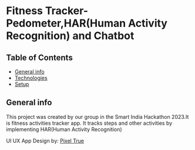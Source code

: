 # Fitness Tracker-Pedometer,HAR(Human Activity Recognition) and Chatbot
## Table of Contents
* [General info](#general-info)
* [Technologies](#technologies)
* [Setup](#setup)

## General info
This project was created by our group in the Smart India Hackathon 2023.It is fitness activities tracker app.
It tracks steps and other activities by implementing HAR(Human Activity Recognition)


UI UX App Design by: [Pixel True](https://www.pixeltrue.com/free-ui-kits/fitness-app-ui-kit)

